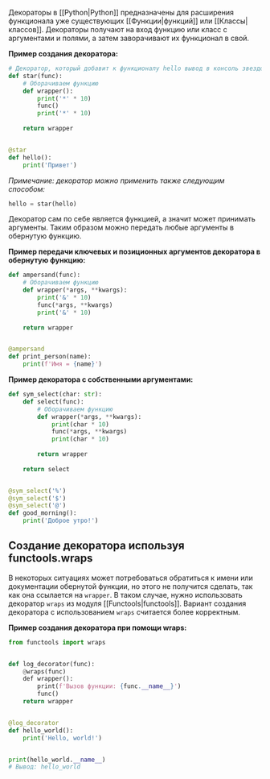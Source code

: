 Декораторы в [[Python|Python]] предназначены для расширения функционала уже существующих [[Функции|функций]] или [[Классы|классов]]. Декораторы получают на вход функцию или класс с аргументами и полями, а затем заворачивают их функционал в свой.

**Пример создания декоратора:**

```Python
# Декоратор, который добавит к функционалу hello вывод в консоль звездочек
def star(func):
	# Оборачиваем функцию
	def wrapper():
		print('*' * 10)
		func()
		print('*' * 10)
		
	return wrapper


@star
def hello():
	print('Привет')
```

*Примечание: декоратор можно применить также следующим способом:*

```Python
hello = star(hello)
```

Декоратор сам по себе является функцией, а значит может принимать аргументы. Таким образом можно передать любые аргументы в обернутую функцию.

**Пример передачи ключевых и позиционных аргументов декоратора в обернутую функцию:**

```Python
def ampersand(func):
	# Оборачиваем функцию
	def wrapper(*args, **kwargs):
		print('&' * 10)
		func(*args, **kwargs)
		print('&' * 10)
		
	return wrapper


@ampersand
def print_person(name):
	print(f'Имя = {name}')
```

**Пример декоратора с собственными аргументами:**

```Python
def sym_select(char: str):
	def select(func):
		# Оборачиваем функцию
		def wrapper(*args, **kwargs):
			print(char * 10)
			func(*args, **kwargs)
			print(char * 10)
			
		return wrapper
		
	return select


@sym_select('%')
@sym_select('$')
@sym_select('@')
def good_morning():
	print('Доброе утро!')
```

## Создание декоратора используя functools.wraps

В некоторых ситуациях может потребоваться обратиться к имени или документации обернутой функции, но этого не получится сделать, так как она ссылается на `wrapper`. В таком случае, нужно использовать декоратор `wraps` из модуля [[Functools|functools]]. Вариант создания декоратора с использованием `wraps` считается более корректным.

**Пример создания декоратора при помощи wraps:**

```Python
from functools import wraps


def log_decorator(func):
    @wraps(func)
    def wrapper():
        print(f'Вызов функции: {func.__name__}')
        func()
	return wrapper


@log_decorator
def hello_world():
	print('Hello, world!')


print(hello_world.__name__)
# Вывод: hello_world
```